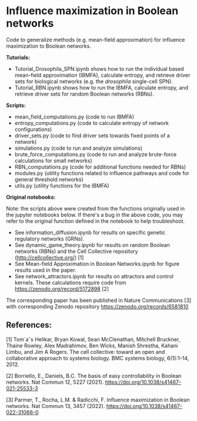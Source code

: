 Influence maximization in Boolean networks
=======================================================

Code to generalize methods (e.g. mean-field approximation) for influence maximization to Boolean networks.

**Tutorials:**

- Tutorial_Drosophila_SPN.ipynb shows how to run the individual based mean-field approximation (IBMFA), calculate entropy, and retrieve driver sets for biological networks (e.g. the _drosophila_ single-cell SPN).
- Tutorial_RBN.ipynb shows how to run the IBMFA, calculate entropy, and retrieve driver sets for random Boolean networks (RBNs).


**Scripts:**

- mean_field_computations.py (code to run IBMFA)
- entropy_computations.py (code to calculate entropy of network configurations)
- driver_sets.py (code to find driver sets towards fixed points of a network)
- simulations.py (code to run and analyze simulations)
- brute_force_computations.py (code to run and analyze brute-force calculations for small networks)
- RBN_computations.py (code for additional functions needed for RBNs)
- modules.py (utility functions related to influence pathways and code for general threshold networks)
- utils.py (utility functions for the IBMFA)

**Original notebooks:**

Note: the scripts above were created from the functions originally used in the jupyter notebooks below.  If there's a bug in the above code, you may refer to the original function defined in the notebook to help troubleshoot.
- See information_diffusion.ipynb for results on specific genetic regulatory networks (GRNs).
- See dynamic_game_theory.ipynb for results on random Boolean networks (RBNs) and the Cell Collective repository (http://cellcollective.org/) [1]
- See Mean-field Approximation in Boolean Networks.ipynb for figure results used in the paper.
- See network_attractors.ipynb for results on attractors and control kernels.  These calculations require code from https://zenodo.org/record/5172898 [2]


The corresponding paper has been published in Nature Communications [3] with corresponding Zenodo repository https://zenodo.org/records/6581810

References:
---------

[1] Tom´aˇs Helikar, Bryan Kowal, Sean McClenathan, Mitchell Bruckner, Thaine Rowley, Alex Madrahimov, Ben Wicks, Manish Shrestha, Kahani Limbu, and Jim A
Rogers. The cell collective: toward an open and collaborative approach to systems biology. BMC systems biology, 6(1):1–14, 2012.

[2] Borriello, E., Daniels, B.C. The basis of easy controllability in Boolean networks. Nat Commun 12, 5227 (2021). https://doi.org/10.1038/s41467-021-25533-3

[3] Parmer, T., Rocha, L.M. & Radicchi, F. Influence maximization in Boolean networks. Nat Commun 13, 3457 (2022). https://doi.org/10.1038/s41467-022-31066-0
